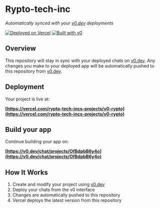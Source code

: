 # Rypto-tech-inc

*Automatically synced with your [v0.dev](https://v0.dev) deployments*

[![Deployed on Vercel](https://img.shields.io/badge/Deployed%20on-Vercel-black?style=for-the-badge&logo=vercel)](https://vercel.com/rypto-tech-incs-projects/v0-rypto)
[![Built with v0](https://img.shields.io/badge/Built%20with-v0.dev-black?style=for-the-badge)](https://v0.dev/chat/projects/OfBdpbB6y4o)

## Overview

This repository will stay in sync with your deployed chats on [v0.dev](https://v0.dev).
Any changes you make to your deployed app will be automatically pushed to this repository from [v0.dev](https://v0.dev).

## Deployment

Your project is live at:

**[https://vercel.com/rypto-tech-incs-projects/v0-rypto](https://vercel.com/rypto-tech-incs-projects/v0-rypto)**

## Build your app

Continue building your app on:

**[https://v0.dev/chat/projects/OfBdpbB6y4o](https://v0.dev/chat/projects/OfBdpbB6y4o)**

## How It Works

1. Create and modify your project using [v0.dev](https://v0.dev)
2. Deploy your chats from the v0 interface
3. Changes are automatically pushed to this repository
4. Vercel deploys the latest version from this repository